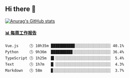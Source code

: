 ## Hi there 👋

[![Anurag's GitHub stats](https://github-readme-stats-orilights.vercel.app/api?username=orilights)](https://github.com/anuraghazra/github-readme-stats)

<!--
**OriLight152/OriLight152** is a ✨ _special_ ✨ repository because its `README.md` (this file) appears on your GitHub profile.

Here are some ideas to get you started:

- 🔭 I’m currently working on ...
- 🌱 I’m currently learning ...
- 👯 I’m looking to collaborate on ...
- 🤔 I’m looking for help with ...
- 💬 Ask me about ...
- 📫 How to reach me: ...
- 😄 Pronouns: ...
- ⚡ Fun fact: ...
-->

<!-- waka-box start -->
#### <a href="https://gist.github.com/92c8d5b388768c10efcba86e82b7c4fb" target="_blank">📊 每周工作报告</a>
```text
Vue.js     🕓 10h35m ██████████▊░░░░░░░░░░░░░░░░ 40.1%
Python     🕓 9h36m  █████████▊░░░░░░░░░░░░░░░░░ 36.4%
TypeScript 🕓 1h25m  █▍░░░░░░░░░░░░░░░░░░░░░░░░░  5.4%
Text       🕓 1h7m   █▏░░░░░░░░░░░░░░░░░░░░░░░░░  4.3%
Markdown   🕓 58m    ▉░░░░░░░░░░░░░░░░░░░░░░░░░░  3.7%
```
<!-- Powered by https://github.com/journey-ad/waka-box-go . -->
<!-- waka-box end -->
